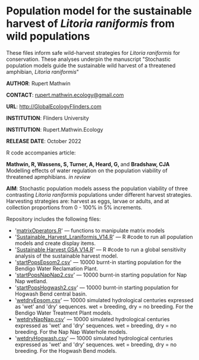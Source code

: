 #  Population model for the sustainable harvest of <i>Litoria raniformis</i> from wild populations
These files inform safe wild-harvest strategies for <i>Litoria raniformis</i> for conservation. These analyses underpin the manuscript "Stochastic population models guide the sustainable wild harvest of a threatened amphibian, <i>Litoria raniformis</i>"

<strong>AUTHOR</strong>: Rupert Mathwin

<strong>CONTACT</strong>: rupert.mathwin.ecology@gmail.com

<strong>URL</strong>: http://GlobalEcologyFlinders.com

<strong>INSTITUTION</strong>: Flinders University

<strong>INSTITUTION</strong>: Rupert.Mathwin.Ecology

<strong>RELEASE DATE</strong>: October 2022

R code accompanies article: 

<strong>Mathwin, R, Wassens, S, Turner, A, Heard, G, </strong> and <strong>Bradshaw, CJA</strong> Modelling effects of water regulation on the population viability of threatened apmphibians. <i>in review</i>

<strong>AIM</strong>: Stochastic population models assess the population viability of three contrasting <i>Litoria raniformis</i> populations under different harvest strategies. Harvesting strategies are: harvest as eggs, larvae or adults, and at collection proportions from 0 - 100% in 5% increments.  

Repository includes the following files:
- '<a href="https://github.com/cjabradshaw/MegafaunaSusceptibility/blob/master/matrixOperators.r">matrixOperators.R</a>' — functions to manipulate matrix models
- '<a href="https://github.com/RupertLovesEcology/Sustainable-Harvest-L.raniformis/blob/main/Sustainable_Harvest_Lraniformis_V14.R">Sustainable_Harvest_Lraniformis_V14.R</a>' — R #code to run all population models and create display items.
- '<a href="https://github.com/RupertLovesEcology/Sustainable-Harvest-L.raniformis/blob/main/Sustainable Harvest GSA V14.R">Sustainable Harvest GSA V14.R</a>' — R #code to run a global sensitivity analysis of the sustainable harvest model.
- '<a href="https://github.com/RupertLovesEcology/Sustainable-Harvest-L.raniformis/blob/main/startPopsEpsom2.csv">startPopsEpsom2.csv</a>' — 10000 burnt-in starting population for the Bendigo Water Reclamation Plant.
- '<a href="https://github.com/RupertLovesEcology/Sustainable-Harvest-L.raniformis/blob/main/startPopsNapNap2.csv">startPopsNapNap2.csv</a>' — 10000 burnt-in starting population for Nap Nap wetland.
- '<a href="https://github.com/RupertLovesEcology/Sustainable-Harvest-L.raniformis/blob/main/startPopsHogwash2.csv">startPopsHogwash2.csv</a>' — 10000 burnt-in starting population for Hogwash Bend central basin.
- '<a href="https://github.com/RupertLovesEcology/Sustainable-Harvest-L.raniformis/blob/main/wetdryEpsom.csv">wetdryEpsom.csv</a>' — 10000 simulated hydrological centuries expressed as 'wet' and 'dry' sequences. wet = breeding, dry = no breeding.  For the Bendigo Water Treatment Plant models.
- '<a href="https://github.com/RupertLovesEcology/Sustainable-Harvest-L.raniformis/blob/main/wetdryNapNap.csv">wetdryNapNap.csv</a>' — 10000 simulated hydrological centuries expressed as 'wet' and 'dry' sequences. wet = breeding, dry = no breeding.  For the Nap Nap Waterhole models.
- '<a href="https://github.com/RupertLovesEcology/Sustainable-Harvest-L.raniformis/blob/main/wetdryHogwash.csv">wetdryHogwash.csv</a>' — 10000 simulated hydrological centuries expressed as 'wet' and 'dry' sequences. wet = breeding, dry = no breeding.  For the Hogwash Bend models.
